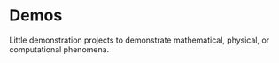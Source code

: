 # Demos
Little demonstration projects to demonstrate mathematical, physical, or computational phenomena.
